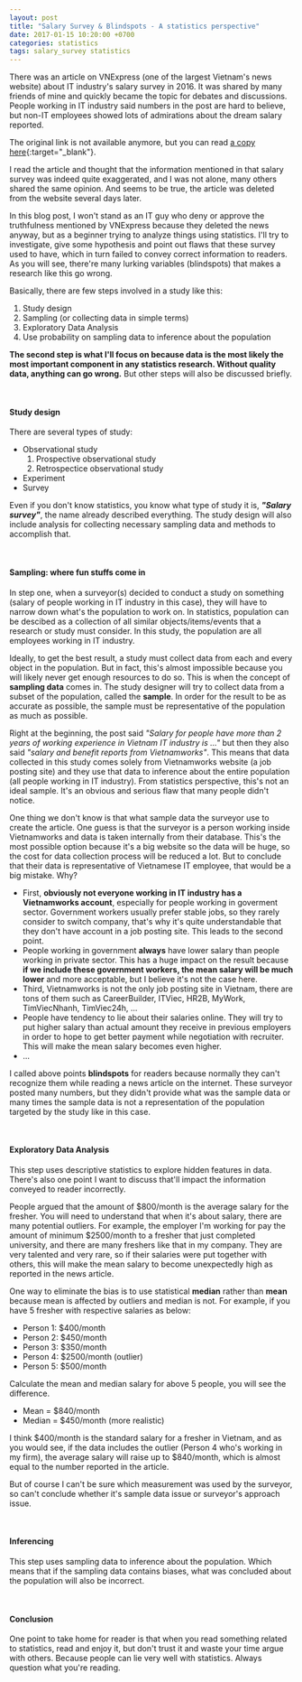 ```yaml
---
layout: post
title: "Salary Survey & Blindspots - A statistics perspective"
date: 2017-01-15 10:20:00 +0700
categories: statistics
tags: salary_survey statistics 
---
```


There was an article on VNExpress (one of the largest Vietnam's news website) about IT industry's salary survey in 2016. It was shared by many friends of mine and quickly became the topic for debates and discussions. People working in IT industry said numbers in the post are hard to believe, but non-IT employees showed lots of admirations about the dream salary reported.

The original link is not available anymore, but you can read [a copy here](http://ndh.vn/luong-nhan-su-it-binh-quan-26-trieu-dong-moi-thang-20170111012737956p125c135.news){:target="_blank"}. 

I read the article and thought that the information mentioned in that salary survey was indeed quite exaggerated, and I was not alone, many others shared the same opinion. And seems to be true, the article was deleted from the website several days later.

In this blog post, I won't stand as an IT guy who deny or approve the truthfulness mentioned by VNExpress because they deleted the news anyway, but as a beginner trying to analyze things using statistics. I'll try to investigate, give some hypothesis and point out flaws that these survey used to have, which in turn failed to convey correct information to readers. As you will see, there're many lurking variables (blindspots) that makes a research like this go wrong.

Basically, there are few steps involved in a study like this:

1. Study design
2. Sampling (or collecting data in simple terms)
3. Exploratory Data Analysis
4. Use probability on sampling data to inference about the population

**The second step is what I'll focus on because data is the most likely the most important component in any statistics research. Without quality data, anything can go wrong.** But other steps will also be discussed briefly.

<br>

#### Study design
There are several types of study:

* Observational study
    1. Prospective observational study
    2. Retrospectice observational study
* Experiment
* Survey

Even if you don't know statistics, you know what type of study it is, ***"Salary survey"***, the name already described everything. The study design will also include analysis for collecting necessary sampling data and methods to accomplish that.

<br>

#### Sampling: where fun stuffs come in
In step one, when a surveyor(s) decided to conduct a study on something (salary of people working in IT industry in this case), they will have to narrow down what's the population to work on. In statistics, population can be descibed as a collection of all similar objects/items/events that a research or study must consider. In this study, the population are all employees working in IT industry. 

Ideally, to get the best result, a study must collect data from each and every object in the population. But in fact, this's almost impossible because you will likely never get enough resources to do so. This is when the concept of **sampling data** comes in. The study designer will try to collect data from a subset of the population, called the **sample**. In order for the result to be as accurate as possible, the sample must be representative of the population as much as possible. 

Right at the beginning, the post said *"Salary for people have more than 2 years of working experience in Vietnam IT industry is ..."* but then they also said *"salary and benefit reports from Vietnamworks"*. This means that data collected in this study comes solely from Vietnamworks website (a job posting site) and they use that data to inference about the entire population (all people working in IT industry). From statistics perspective, this's not an ideal sample. It's an obvious and serious flaw that many people didn't notice.

One thing we don't know is that what sample data the surveyor use to create the article. One guess is that the surveyor is a person working inside Vietnamworks and data is taken internally from their database. This's the most possible option because it's a big website so the data will be huge, so the cost for data collection process will be reduced a lot. But to conclude that their data is representative of Vietnamese IT employee, that would be a big mistake. Why?

* First, **obviously not everyone working in IT industry has a Vietnamworks account**, especially for people working in goverment sector. Government workers usually prefer stable jobs, so they rarely consider to switch company, that's why it's quite understandable that they don't have account in a job posting site. This leads to the second point.
* People working in government **always** have lower salary than people working in private sector. This has a huge impact on the result because **if we include these government workers, the mean salary will be much lower** and more acceptable, but I believe it's not the case here.
* Third, Vietnamworks is not the only job posting site in Vietnam, there are tons of them such as CareerBuilder, ITViec, HR2B, MyWork, TimViecNhanh, TimViec24h, ...
* People have tendency to lie about their salaries online. They will try to put higher salary than actual amount they receive in previous employers in order to hope to get better payment while negotiation with recruiter. This will make the mean salary becomes even higher.
* ...

I called above points **blindspots** for readers because normally they can't recognize them while reading a news article on the internet. These surveyor posted many numbers, but they didn't provide what was the sample data or many times the sample data is not a representation of the population targeted by the study like in this case. 

<br>

#### Exploratory Data Analysis
This step uses descriptive statistics to explore hidden features in data. There's also one point I want to discuss that'll impact the information conveyed to reader incorrectly.

People argued that the amount of $800/month is the average salary for the fresher. You will need to understand that when it's about salary, there are many potential outliers. For example, the employer I'm working for pay the amount of minimum $2500/month to a fresher that just completed university, and there are many freshers like that in my company. They are very talented and very rare, so if their salaries were put together with others, this will make the mean salary to become unexpectedly high as reported in the news article. 

One way to eliminate the bias is to use statistical **median** rather than **mean** because mean is affected by outliers and median is not. For example, if you have 5 fresher with respective salaries as below:

* Person 1: $400/month
* Person 2: $450/month
* Person 3: $350/month
* Person 4: $2500/month (outlier)
* Person 5: $500/month

Calculate the mean and median salary for above 5 people, you will see the difference. 

* Mean = $840/month
* Median = $450/month (more realistic)

I think $400/month is the standard salary for a fresher in Vietnam, and as you would see, if the data includes the outlier (Person 4 who's working in my firm), the average salary will raise up to $840/month, which is almost equal to the number reported in the article.

But of course I can't be sure which measurement was used by the surveyor, so can't conclude whether it's sample data issue or surveyor's approach issue.

<br>

#### Inferencing
This step uses sampling data to inference about the population. Which means that if the sampling data contains biases, what was concluded about the population will also be incorrect.

<br>

#### Conclusion
One point to take home for reader is that when you read something related to statistics, read and enjoy it, but don't trust it and waste your time argue with others. Because people can lie very well with statistics. Always question what you're reading.